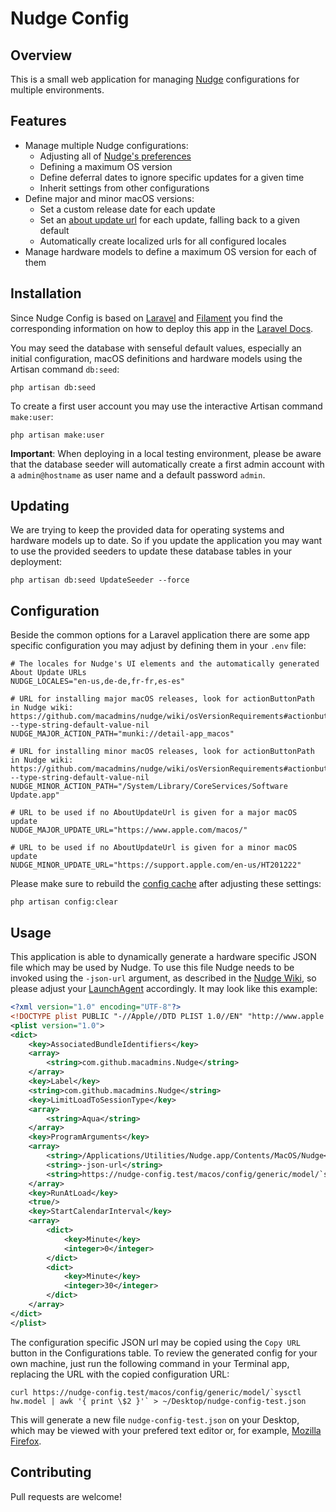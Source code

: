 # Nudge Config

## Overview

This is a small web application for managing [Nudge](https://github.com/macadmins/nudge) configurations for multiple environments.

## Features

- Manage multiple Nudge configurations:
  - Adjusting all of [Nudge's preferences](https://github.com/macadmins/nudge/wiki/Preferences)
  - Defining a maximum OS version
  - Define deferral dates to ignore specific updates for a given time
  - Inherit settings from other configurations
- Define major and minor macOS versions:
  - Set a custom release date for each update
  - Set an [about update url](https://github.com/macadmins/nudge/wiki/aboutUpdateURLs) for each update, falling back to a given default
  - Automatically create localized urls for all configured locales
- Manage hardware models to define a maximum OS version for each of them

## Installation

Since Nudge Config is based on [Laravel](https://laravel.com) and [Filament](https://filamentphp.com) you find the corresponding information on how to deploy this app in the [Laravel Docs](https://laravel.com/docs/11.x/deployment).

You may seed the database with senseful default values, especially an initial configuration, macOS definitions and hardware models using the Artisan command `db:seed`:

```shell
php artisan db:seed
```

To create a first user account you may use the interactive Artisan command `make:user`:

```shell
php artisan make:user
```

**Important**: When deploying in a local testing environment, please be aware that the database seeder will automatically create a first admin account with a `admin@hostname` as user name and a default password `admin`.

## Updating

We are trying to keep the provided data for operating systems and hardware models up to date. So if you update the application you may want to use the provided seeders to update these database tables in your deployment:

```shell
php artisan db:seed UpdateSeeder --force
```

## Configuration

Beside the common options for a Laravel application there are some app specific configuration you may adjust by defining them in your `.env` file:

```env
# The locales for Nudge's UI elements and the automatically generated About Update URLs
NUDGE_LOCALES="en-us,de-de,fr-fr,es-es"

# URL for installing major macOS releases, look for actionButtonPath in Nudge wiki: https://github.com/macadmins/nudge/wiki/osVersionRequirements#actionbuttonpath---type-string-default-value-nil
NUDGE_MAJOR_ACTION_PATH="munki://detail-app_macos"

# URL for installing minor macOS releases, look for actionButtonPath in Nudge wiki: https://github.com/macadmins/nudge/wiki/osVersionRequirements#actionbuttonpath---type-string-default-value-nil
NUDGE_MINOR_ACTION_PATH="/System/Library/CoreServices/Software Update.app"

# URL to be used if no AboutUpdateUrl is given for a major macOS update
NUDGE_MAJOR_UPDATE_URL="https://www.apple.com/macos/"

# URL to be used if no AboutUpdateUrl is given for a minor macOS update
NUDGE_MINOR_UPDATE_URL="https://support.apple.com/en-us/HT201222"
```

Please make sure to rebuild the [config cache](https://laravel.com/docs/11.x/configuration#configuration-caching) after adjusting these settings:

```shell
php artisan config:clear
```

## Usage

This application is able to dynamically generate a hardware specific JSON file which may be used by Nudge. To use this file Nudge needs to be invoked using the `-json-url` argument, as described in the [Nudge Wiki](https://github.com/macadmins/nudge/wiki/Command-Line-Arguments#json-url--json-url), so please adjust your [LaunchAgent](https://github.com/macadmins/nudge/wiki/Getting-Started#launchagent) accordingly. It may look like this example:

```xml
<?xml version="1.0" encoding="UTF-8"?>
<!DOCTYPE plist PUBLIC "-//Apple//DTD PLIST 1.0//EN" "http://www.apple.com/DTDs/PropertyList-1.0.dtd">
<plist version="1.0">
<dict>
	<key>AssociatedBundleIdentifiers</key>
	<array>
		<string>com.github.macadmins.Nudge</string>
	</array>
	<key>Label</key>
	<string>com.github.macadmins.Nudge</string>
	<key>LimitLoadToSessionType</key>
	<array>
		<string>Aqua</string>
	</array>
	<key>ProgramArguments</key>
	<array>
		<string>/Applications/Utilities/Nudge.app/Contents/MacOS/Nudge</string>
		<string>-json-url</string>
		<string>https://nudge-config.test/macos/config/generic/model/`sysctl hw.model | awk '{ print \$2 }'`</string>
	</array>
	<key>RunAtLoad</key>
	<true/>
	<key>StartCalendarInterval</key>
	<array>
		<dict>
			<key>Minute</key>
			<integer>0</integer>
		</dict>
		<dict>
			<key>Minute</key>
			<integer>30</integer>
		</dict>
	</array>
</dict>
</plist>
```

The configuration specific JSON url may be copied using the `Copy URL` button in the Configurations table. To review the generated config for your own machine, just run the following command in your Terminal app, replacing the URL with the copied configuration URL:

```shell
curl https://nudge-config.test/macos/config/generic/model/`sysctl hw.model | awk '{ print \$2 }'` > ~/Desktop/nudge-config-test.json
```

This will generate a new file `nudge-config-test.json` on your Desktop, which may be viewed with your prefered text editor or, for example, [Mozilla Firefox](https://www.mozilla.org/firefox/).

## Contributing

Pull requests are welcome!
